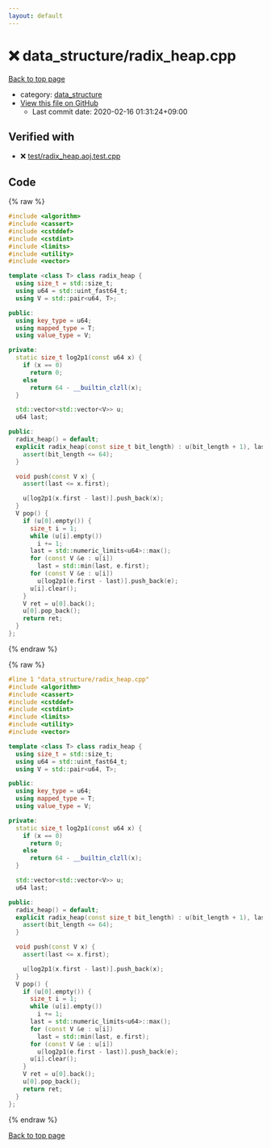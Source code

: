 ```yaml
---
layout: default
---
```


<!-- mathjax config similar to math.stackexchange -->
<script type="text/javascript" async
  src="https://cdnjs.cloudflare.com/ajax/libs/mathjax/2.7.5/MathJax.js?config=TeX-MML-AM_CHTML">
</script>
<script type="text/x-mathjax-config">
  MathJax.Hub.Config({
    TeX: { equationNumbers: { autoNumber: "AMS" }},
    tex2jax: {
      inlineMath: [ ['$','$'] ],
      processEscapes: true
    },
    "HTML-CSS": { matchFontHeight: false },
    displayAlign: "left",
    displayIndent: "2em"
  });
</script>

<script type="text/javascript" src="https://cdnjs.cloudflare.com/ajax/libs/jquery/3.4.1/jquery.min.js"></script>
<script src="https://cdn.jsdelivr.net/npm/jquery-balloon-js@1.1.2/jquery.balloon.min.js" integrity="sha256-ZEYs9VrgAeNuPvs15E39OsyOJaIkXEEt10fzxJ20+2I=" crossorigin="anonymous"></script>
<script type="text/javascript" src="../../assets/js/copy-button.js"></script>
<link rel="stylesheet" href="../../assets/css/copy-button.css" />


# :x: data_structure/radix_heap.cpp

<a href="../../index.html">Back to top page</a>

* category: <a href="../../index.html#c8f6850ec2ec3fb32f203c1f4e3c2fd2">data_structure</a>
* <a href="{{ site.github.repository_url }}/blob/master/data_structure/radix_heap.cpp">View this file on GitHub</a>
    - Last commit date: 2020-02-16 01:31:24+09:00




## Verified with

* :x: <a href="../../verify/test/radix_heap.aoj.test.cpp.html">test/radix_heap.aoj.test.cpp</a>


## Code

<a id="unbundled"></a>
{% raw %}
```cpp
#include <algorithm>
#include <cassert>
#include <cstddef>
#include <cstdint>
#include <limits>
#include <utility>
#include <vector>

template <class T> class radix_heap {
  using size_t = std::size_t;
  using u64 = std::uint_fast64_t;
  using V = std::pair<u64, T>;

public:
  using key_type = u64;
  using mapped_type = T;
  using value_type = V;

private:
  static size_t log2p1(const u64 x) {
    if (x == 0)
      return 0;
    else
      return 64 - __builtin_clzll(x);
  }

  std::vector<std::vector<V>> u;
  u64 last;

public:
  radix_heap() = default;
  explicit radix_heap(const size_t bit_length) : u(bit_length + 1), last(0) {
    assert(bit_length <= 64);
  }

  void push(const V x) {
    assert(last <= x.first);

    u[log2p1(x.first - last)].push_back(x);
  }
  V pop() {
    if (u[0].empty()) {
      size_t i = 1;
      while (u[i].empty())
        i += 1;
      last = std::numeric_limits<u64>::max();
      for (const V &e : u[i])
        last = std::min(last, e.first);
      for (const V &e : u[i])
        u[log2p1(e.first - last)].push_back(e);
      u[i].clear();
    }
    V ret = u[0].back();
    u[0].pop_back();
    return ret;
  }
};
```
{% endraw %}

<a id="bundled"></a>
{% raw %}
```cpp
#line 1 "data_structure/radix_heap.cpp"
#include <algorithm>
#include <cassert>
#include <cstddef>
#include <cstdint>
#include <limits>
#include <utility>
#include <vector>

template <class T> class radix_heap {
  using size_t = std::size_t;
  using u64 = std::uint_fast64_t;
  using V = std::pair<u64, T>;

public:
  using key_type = u64;
  using mapped_type = T;
  using value_type = V;

private:
  static size_t log2p1(const u64 x) {
    if (x == 0)
      return 0;
    else
      return 64 - __builtin_clzll(x);
  }

  std::vector<std::vector<V>> u;
  u64 last;

public:
  radix_heap() = default;
  explicit radix_heap(const size_t bit_length) : u(bit_length + 1), last(0) {
    assert(bit_length <= 64);
  }

  void push(const V x) {
    assert(last <= x.first);

    u[log2p1(x.first - last)].push_back(x);
  }
  V pop() {
    if (u[0].empty()) {
      size_t i = 1;
      while (u[i].empty())
        i += 1;
      last = std::numeric_limits<u64>::max();
      for (const V &e : u[i])
        last = std::min(last, e.first);
      for (const V &e : u[i])
        u[log2p1(e.first - last)].push_back(e);
      u[i].clear();
    }
    V ret = u[0].back();
    u[0].pop_back();
    return ret;
  }
};

```
{% endraw %}

<a href="../../index.html">Back to top page</a>

